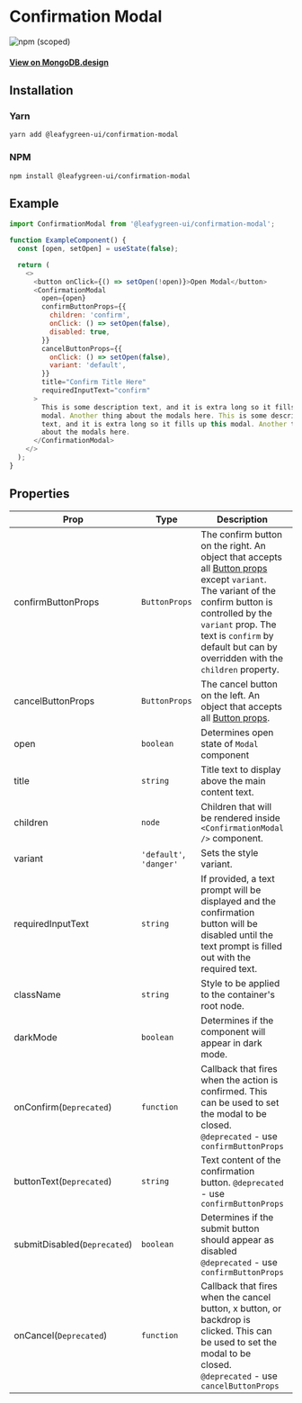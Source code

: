 # Confirmation Modal

![npm (scoped)](https://img.shields.io/npm/v/@leafygreen-ui/confirmation-modal.svg)

#### [View on MongoDB.design](https://www.mongodb.design/component/confirmation-modal/example/)

## Installation

### Yarn

```shell
yarn add @leafygreen-ui/confirmation-modal
```

### NPM

```shell
npm install @leafygreen-ui/confirmation-modal
```

## Example

```js
import ConfirmationModal from '@leafygreen-ui/confirmation-modal';

function ExampleComponent() {
  const [open, setOpen] = useState(false);

  return (
    <>
      <button onClick={() => setOpen(!open)}>Open Modal</button>
      <ConfirmationModal
        open={open}
        confirmButtonProps={{
          children: 'confirm',
          onClick: () => setOpen(false),
          disabled: true,
        }}
        cancelButtonProps={{
          onClick: () => setOpen(false),
          variant: 'default',
        }}
        title="Confirm Title Here"
        requiredInputText="confirm"
      >
        This is some description text, and it is extra long so it fills up this
        modal. Another thing about the modals here. This is some description
        text, and it is extra long so it fills up this modal. Another thing
        about the modals here.
      </ConfirmationModal>
    </>
  );
}
```

## Properties

| Prop                         | Type                    | Description                                                                                                                                                                                                                                                                                                                                       | Default     |
| ---------------------------- | ----------------------- | ------------------------------------------------------------------------------------------------------------------------------------------------------------------------------------------------------------------------------------------------------------------------------------------------------------------------------------------------- | ----------- |
| confirmButtonProps           | `ButtonProps`           | The confirm button on the right. An object that accepts all [Button props](https://github.com/mongodb/leafygreen-ui/blob/main/packages/button/README.md#properties) except `variant`. The variant of the confirm button is controlled by the `variant` prop. The text is `confirm` by default but can by overridden with the `children` property. |             |
| cancelButtonProps            | `ButtonProps`           | The cancel button on the left. An object that accepts all [Button props](https://github.com/mongodb/leafygreen-ui/blob/main/packages/button/README.md#properties).                                                                                                                                                                                |             |
| open                         | `boolean`               | Determines open state of `Modal` component                                                                                                                                                                                                                                                                                                        | `false`     |
| title                        | `string`                | Title text to display above the main content text.                                                                                                                                                                                                                                                                                                |             |
| children                     | `node`                  | Children that will be rendered inside `<ConfirmationModal />` component.                                                                                                                                                                                                                                                                          |             |
| variant                      | `'default'`, `'danger'` | Sets the style variant.                                                                                                                                                                                                                                                                                                                           | `'default'` |
| requiredInputText            | `string`                | If provided, a text prompt will be displayed and the confirmation button will be disabled until the text prompt is filled out with the required text.                                                                                                                                                                                             |             |
| className                    | `string`                | Style to be applied to the container's root node.                                                                                                                                                                                                                                                                                                 |             |
| darkMode                     | `boolean`               | Determines if the component will appear in dark mode.                                                                                                                                                                                                                                                                                             | `false`     |
| onConfirm(`Deprecated`)      | `function`              | Callback that fires when the action is confirmed. This can be used to set the modal to be closed. `@deprecated` - use `confirmButtonProps`                                                                                                                                                                                                        | `() => {}`  |
| buttonText(`Deprecated`)     | `string`                | Text content of the confirmation button. `@deprecated` - use `confirmButtonProps`                                                                                                                                                                                                                                                                 |             |
| submitDisabled(`Deprecated`) | `boolean`               | Determines if the submit button should appear as disabled `@deprecated` - use `confirmButtonProps`                                                                                                                                                                                                                                                | `false`     |
| onCancel(`Deprecated`)       | `function`              | Callback that fires when the cancel button, x button, or backdrop is clicked. This can be used to set the modal to be closed. `@deprecated` - use `cancelButtonProps`                                                                                                                                                                             | `() => {}`  |
